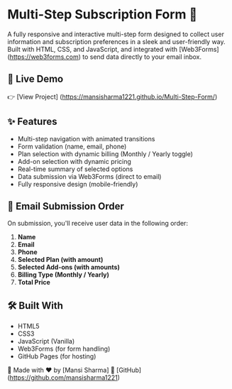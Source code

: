 # Multi-Step Subscription Form 🎯

A fully responsive and interactive multi-step form designed to collect user information and subscription preferences in a sleek and user-friendly way. Built with HTML, CSS, and JavaScript, and integrated with [Web3Forms] (https://web3forms.com) to send data directly to your email inbox.

## 🔗 Live Demo

👉 [View Project] (https://mansisharma1221.github.io/Multi-Step-Form/)

## ✨ Features

- Multi-step navigation with animated transitions
- Form validation (name, email, phone)
- Plan selection with dynamic billing (Monthly / Yearly toggle)
- Add-on selection with dynamic pricing
- Real-time summary of selected options
- Data submission via Web3Forms (direct to email)
- Fully responsive design (mobile-friendly)

## 📧 Email Submission Order

On submission, you'll receive user data in the following order:

1. **Name**
2. **Email**
3. **Phone**
4. **Selected Plan (with amount)**
5. **Selected Add-ons (with amounts)**
6. **Billing Type (Monthly / Yearly)**
7. **Total Price**

## 🛠 Built With

- HTML5
- CSS3
- JavaScript (Vanilla)
- Web3Forms (for form handling)
- GitHub Pages (for hosting)

🙌 Made with ❤️ by [Mansi Sharma]
🔗 [GitHub] (https://github.com/mansisharma1221)


